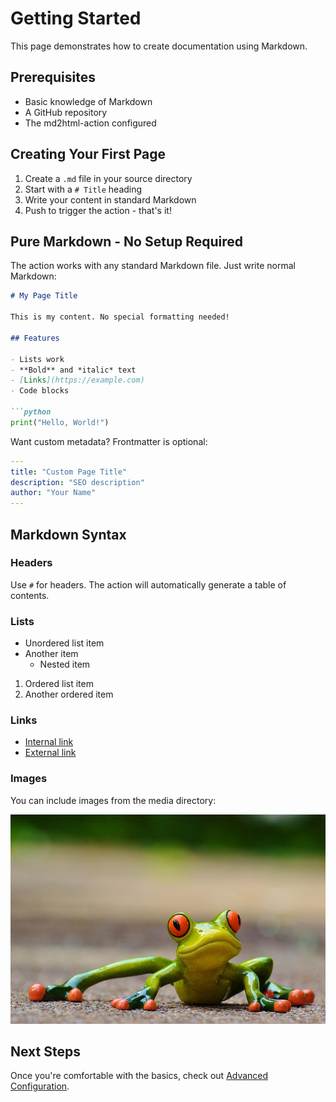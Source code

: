 # Getting Started

This page demonstrates how to create documentation using Markdown.

## Prerequisites

- Basic knowledge of Markdown
- A GitHub repository
- The md2html-action configured

## Creating Your First Page

1. Create a `.md` file in your source directory
2. Start with a `# Title` heading
3. Write your content in standard Markdown
4. Push to trigger the action - that's it!

## Pure Markdown - No Setup Required

The action works with any standard Markdown file. Just write normal Markdown:

```markdown
# My Page Title

This is my content. No special formatting needed!

## Features

- Lists work
- **Bold** and *italic* text
- [Links](https://example.com)
- Code blocks

```python
print("Hello, World!")
```

Want custom metadata? Frontmatter is optional:

```yaml
---
title: "Custom Page Title"
description: "SEO description"
author: "Your Name"
---
```

## Markdown Syntax

### Headers

Use `#` for headers. The action will automatically generate a table of contents.

### Lists

- Unordered list item
- Another item
  - Nested item

1. Ordered list item
2. Another ordered item

### Links

- [Internal link](index.md)
- [External link](https://github.com)

### Images

You can include images from the media directory:

![Funny Frog Example](media/funny_frog.jpg)

## Next Steps

Once you're comfortable with the basics, check out [Advanced Configuration](advanced/configuration.md).
